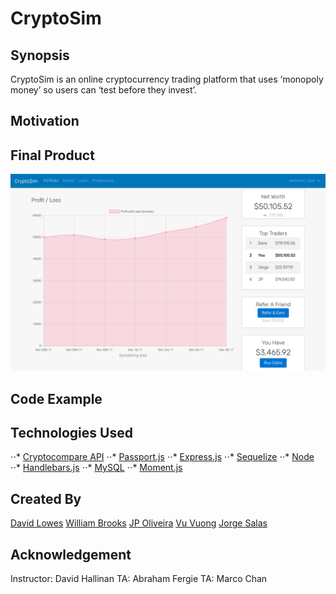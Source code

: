 # CryptoSim


## Synopsis

CryptoSim is an online cryptocurrency trading platform that uses ‘monopoly money’ so users can ‘test before they invest’.

## Motivation


## Final Product
![Final Product](./public/assets/images/finalproduct.png)

## Code Example

## Technologies Used
⋅⋅* [Cryptocompare API](https://www.cryptocompare.com/api/#) 
⋅⋅* [Passport.js](http://www.passportjs.org/) 
⋅⋅* [Express.js](https://expressjs.com/) 
⋅⋅* [Sequelize](http://docs.sequelizejs.com/) 
⋅⋅* [Node](https://nodejs.org/) 
⋅⋅* [Handlebars.js](handlebarsjs.com/) 
⋅⋅* [MySQL](https://www.mysql.com/) 
⋅⋅* [Moment.js](https://momentjs.com/) 

## Created By
[David Lowes](https://github.com/djlowes) 
[William Brooks](https://github.com/thewillwill) 
[JP Oliveira](https://github.com/JPauloBR) 
[Vu Vuong](https://github.com/tsukoni) 
[Jorge Salas](https://github.com/jorgesv16) 

## Acknowledgement
Instructor: David Hallinan
TA: Abraham Fergie
TA: Marco Chan